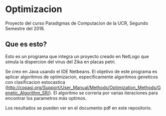 # Optimizacion
Proyecto del curso Paradigmas de Computacion de la UCR, Segundo Semestre del 2018. 

## Que es esto?

Esto es un programa que integra un proyecto creado en NetLogo que simula la dispercion del virus del Zika en placas petri. 

Se creo en Java usando el IDE Netbeans. El objetivo de este programa es aplicar algoritmos de optimizacion, especificamente algoritmos geneticos con clasificacion estocastica (http://copasi.org/Support/User_Manual/Methods/Optimization_Methods/Genetic_Algorithm_SR/).
El algoritmo se correria por varias iteraciones para encontrar los parametros más optimos.

Los resultados se pueden ver en el documento pdf en este repositorio.
